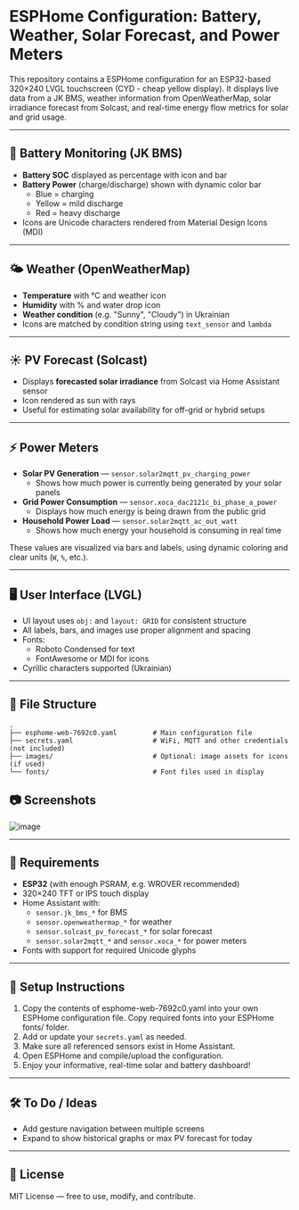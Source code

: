 # ESPHome Configuration: Battery, Weather, Solar Forecast, and Power Meters

This repository contains a ESPHome configuration for an ESP32-based 320×240 LVGL touchscreen (CYD - cheap yellow display). 
It displays live data from a JK BMS, weather information from OpenWeatherMap, solar irradiance forecast from Solcast, and real-time energy flow metrics for solar and grid usage.

---

## 🔋 Battery Monitoring (JK BMS)

- **Battery SOC** displayed as percentage with icon and bar
- **Battery Power** (charge/discharge) shown with dynamic color bar
  - Blue = charging
  - Yellow = mild discharge
  - Red = heavy discharge
- Icons are Unicode characters rendered from Material Design Icons (MDI)

---

## 🌤 Weather (OpenWeatherMap)

- **Temperature** with °C and weather icon
- **Humidity** with % and water drop icon
- **Weather condition** (e.g. "Sunny", "Cloudy") in Ukrainian
- Icons are matched by condition string using `text_sensor` and `lambda`

---

## ☀️ PV Forecast (Solcast)

- Displays **forecasted solar irradiance** from Solcast via Home Assistant sensor
- Icon rendered as sun with rays
- Useful for estimating solar availability for off-grid or hybrid setups

---

## ⚡ Power Meters

- **Solar PV Generation** — `sensor.solar2mqtt_pv_charging_power`
  - Shows how much power is currently being generated by your solar panels
- **Grid Power Consumption** — `sensor.xoca_dac2121c_bi_phase_a_power`
  - Displays how much energy is being drawn from the public grid
- **Household Power Load** — `sensor.solar2mqtt_ac_out_watt`
  - Shows how much energy your household is consuming in real time

These values are visualized via bars and labels, using dynamic coloring and clear units (`W`, `%`, etc.).

---

## 🖥 User Interface (LVGL)

- UI layout uses `obj:` and `layout: GRID` for consistent structure
- All labels, bars, and images use proper alignment and spacing
- Fonts:
  - Roboto Condensed for text
  - FontAwesome or MDI for icons
- Cyrillic characters supported (Ukrainian)

---

## 📁 File Structure

```
.
├── esphome-web-7692c0.yaml         # Main configuration file
├── secrets.yaml                    # WiFi, MQTT and other credentials (not included)
├── images/                         # Optional: image assets for icons (if used)
└── fonts/                          # Font files used in display
```
## 📷 Screenshots

![image](https://github.com/user-attachments/assets/1be807e0-f227-4d53-8365-b4ca3f431394)

---

## 🧩 Requirements

- **ESP32** (with enough PSRAM, e.g. WROVER recommended)
- 320×240 TFT or IPS touch display 
- Home Assistant with:
  - `sensor.jk_bms_*` for BMS
  - `sensor.openweathermap_*` for weather
  - `sensor.solcast_pv_forecast_*` for solar forecast
  - `sensor.solar2mqtt_*` and `sensor.xoca_*` for power meters
- Fonts with support for required Unicode glyphs

---

## 🚀 Setup Instructions

1. Copy the contents of esphome-web-7692c0.yaml into your own ESPHome configuration file. Copy required fonts into your ESPHome fonts/ folder.
2. Add or update your `secrets.yaml` as needed.
3. Make sure all referenced sensors exist in Home Assistant.
4. Open ESPHome and compile/upload the configuration.
5. Enjoy your informative, real-time solar and battery dashboard!

---

## 🛠 To Do / Ideas

- Add gesture navigation between multiple screens
- Expand to show historical graphs or max PV forecast for today

---

## 📄 License

MIT License — free to use, modify, and contribute.
